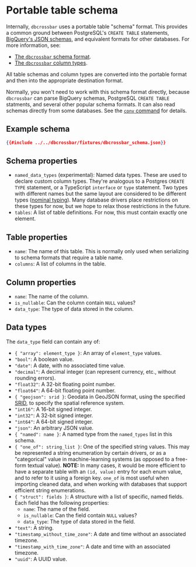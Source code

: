 # Portable table schema

Internally, `dbcrossbar` uses a portable table "schema" format. This provides a common ground between PostgreSQL's `CREATE TABLE` statements, [BigQuery's JSON schemas][bigquery], and equivalent formats for other databases. For more information, see:

- [The `dbcrossbar` schema format][schema].
- [The `dbcrossbar` column types][types].

All table schemas and column types are converted into the portable format and then into the appropriate destination format.

Normally, you won't need to work with this schema format directly, because `dbcrossbar` can parse BigQuery schemas, PostgreSQL `CREATE TABLE` statments, and several other popular schema formats. It can also read schemas directly from some databases. See the [`conv` command](./conv.html) for details.

## Example schema

```json
{{#include ../../dbcrossbar/fixtures/dbcrossbar_schema.json}}
```

## Schema properties

- `named_data_types` (experimental): Named data types. These are used to declare custom column types. They're analogous to a Postgres `CREATE TYPE` statement, or a TypeScript `interface` or `type` statement. Two types with different names but the same layout are considered to be different types ([nominal typing][nominal]). Many database drivers place restrictions on these types for now, but we hope to relax those restrictions in the future.
- `tables`: A list of table definitions. For now, this must contain exactly one element.

[nominal]: https://en.wikipedia.org/wiki/Nominal_type_system

## Table properties

- `name`: The name of this table. This is normally only used when serializing to schema formats that require a table name.
- `columns`: A list of columns in the table.

## Column properties

- `name`: The name of the column.
- `is_nullable`: Can the column contain `NULL` values?
- `data_type`: The type of data stored in the column.

## Data types

The `data_type` field can contain any of:

- `{ "array": element_type }`: An array of `element_type` values.
- `"bool"`: A boolean value.
- `"date"`: A date, with no associated time value.
- `"decimal"`: A decimal integer (can represent currency, etc., without rounding errors).
- `"float32"`: A 32-bit floating point number.
- `"float64"`: A 64-bit floating point number.
- `{ "geojson": srid }`: Geodata in GeoJSON format, using the specified [SRID][], to specify the spatial reference system.
- `"int16"`: A 16-bit signed integer.
- `"int32"`: A 32-bit signed integer.
- `"int64"`: A 64-bit signed integer.
- `"json"`: An arbitrary JSON value.
- `{ "named": name }`: A named type from the `named_types` list in this schema.
- `{ "one_of": string_list }`: One of the specified string values. This may be represented a string enumeration by certain drivers, or as a "categorical" value in machine-learning systems (as opposed to a free-form textual value). **NOTE:** In many cases, it would be more efficient to have a separate table with an `(id, value)` entry for each enum value, and to refer to it using a foreign key. `one_of` is most useful when importing cleaned data, and when working with databases that support efficient string enumerations.
- `{ "struct": fields }`: A structure with a list of specific, named fields. Each field has the following properties:
  - `name`: The name of the field.
  - `is_nullable`: Can the field contain `NULL` values?
  - `data_type`: The type of data stored in the field.
- `"text"`: A string.
- `"timestamp_without_time_zone"`: A date and time without an associated timezone.
- `"timestamp_with_time_zone"`: A date and time with an associated timezone.
- `"uuid"`: A UUID value.

[bigquery]: https://cloud.google.com/bigquery/docs/schemas
[schema]: https://docs.rs/dbcrossbarlib/latest/dbcrossbarlib/schema/index.html
[types]: https://docs.rs/dbcrossbarlib/latest/dbcrossbarlib/schema/enum.DataType.html
[srid]: https://en.wikipedia.org/wiki/Spatial_reference_system
